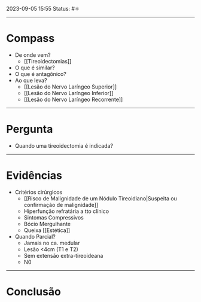 2023-09-05 15:55
Status: #⚛ 

---
# Compass
- De onde vem?
	- [[Tireoidectomias]]
- O que é similar?
- O que é antagônico?
- Ao que leva?
	- [[Lesão do Nervo Laríngeo Superior]]
	- [[Lesão do Nervo Laríngeo Inferior]]
	- [[Lesão do Nervo Laríngeo Recorrente]]

----
# Pergunta
- Quando uma tireoidectomia é indicada?

---- 
# Evidências
- Critérios cirúrgicos
	- [[Risco de Malignidade de um Nódulo Tireoidiano|Suspeita ou confirmação de malignidade]]
	- Hiperfunção refratária a tto clínico
	- Sintomas Compressivos
	- Bócio Mergulhante
	- Queixa [[Estética]]
- Quando Parcial?
	- Jamais no ca. medular
	- Lesão <4cm (T1 e T2)
	- Sem extensão extra-tireoideana
	- N0
----  
# Conclusão
